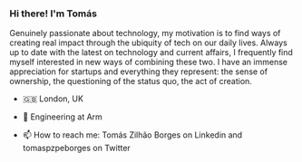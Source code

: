 ### Hi there! I'm Tomás 

Genuinely passionate about technology, my motivation is to find ways of creating real impact through the ubiquity of tech on our daily lives. Always up to date with the latest on technology and current affairs, I frequently find myself interested in new ways of combining these two. I have an immense appreciation for startups and everything they represent: the sense of ownership, the questioning of the status quo, the act of creation.

+ 🇬🇧 London, UK
  
+ 🤖 Engineering at Arm

+ 📫 How to reach me: Tomás Zilhão Borges on Linkedin and tomaspzpeborges on Twitter 
